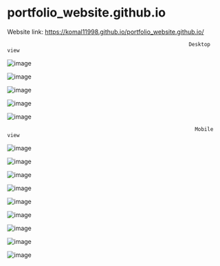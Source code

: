 # portfolio_website.github.io

Website link: https://komal11998.github.io/portfolio_website.github.io/

                                                               Desktop view

![image](https://user-images.githubusercontent.com/66066215/120141911-fddc7380-c1fa-11eb-95e0-fcb888a15b08.png)



![image](https://user-images.githubusercontent.com/66066215/120141921-03d25480-c1fb-11eb-969d-3e17272d6173.png)



![image](https://user-images.githubusercontent.com/66066215/120141942-0cc32600-c1fb-11eb-853b-c29b352b46c0.png)



![image](https://user-images.githubusercontent.com/66066215/120141967-151b6100-c1fb-11eb-83f7-34f8207034c1.png)



![image](https://user-images.githubusercontent.com/66066215/120141977-19e01500-c1fb-11eb-88ea-ec9c690a7c8b.png)






                                                  
                                                                 Mobile view
                                                                                
   ![image](https://user-images.githubusercontent.com/66066215/120142196-8a873180-c1fb-11eb-900c-e69d8d9237a4.png)
   
   
   
   ![image](https://user-images.githubusercontent.com/66066215/120142485-f9fd2100-c1fb-11eb-8ddc-02dfaf5871d3.png)
   
   
   
   ![image](https://user-images.githubusercontent.com/66066215/120142501-05504c80-c1fc-11eb-9ee7-1c42e93b48a4.png)
   
   
   
   ![image](https://user-images.githubusercontent.com/66066215/120142528-126d3b80-c1fc-11eb-98c1-324f7769788b.png)
   
   
    
   ![image](https://user-images.githubusercontent.com/66066215/120142606-2749cf00-c1fc-11eb-9729-9b716789e9be.png)
   
   
    
   ![image](https://user-images.githubusercontent.com/66066215/120142624-303aa080-c1fc-11eb-936a-ef13617f7743.png)
   
   
    
   ![image](https://user-images.githubusercontent.com/66066215/120142640-3892db80-c1fc-11eb-90e3-530fc66a0fb7.png)
   
   
  
   ![image](https://user-images.githubusercontent.com/66066215/120142656-4183ad00-c1fc-11eb-989a-352ca361b372.png)
   
   

   ![image](https://user-images.githubusercontent.com/66066215/120142676-4a747e80-c1fc-11eb-86d0-953dbaf149b1.png)
   
   

